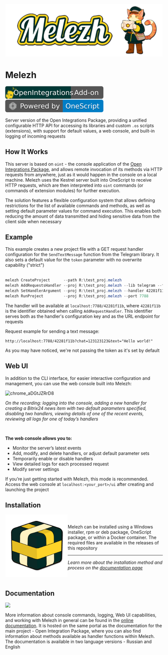 ![image](/media/cover_s.png)



# Melezh

[![OpenIntegrations](media/addon.svg)](https://github.com/Bayselonarrend/OpenIntegrations)
[![OneScript](media/oscript.svg)](https://github.com/EvilBeaver/OneScript)


Server version of the Open Integrations Package, providing a unified configurable HTTP API for accessing its libraries and custom `.os` scripts (extensions), with support for default values, a web console, and built-in logging of incoming requests

## How It Works

This server is based on `oint` - the console application of the [Open Integrations Package](https://github.com/bayselonarrend/OpenIntegrations), and allows remote invocation of its methods via HTTP requests from anywhere, just as it would happen in the console on a local machine. Melezh uses the Kestrel server built into OneScript to receive HTTP requests, which are then interpreted into `oint` commands (or commands of extension modules) for further execution.

The solution features a flexible configuration system that allows defining restrictions for the list of available commands and methods, as well as setting default parameter values for command execution. This enables both reducing the amount of data transmitted and hiding sensitive data from the client side when necessary


## Example

This example creates a new project file with a GET request handler configuration for the `SendTextMessage` function from the Telegram library. It also sets a default value for the `token` parameter with no overwrite capability ("strict")

```powershell

melezh CreateProject      --path R:\test_proj.melezh
melezh AddRequestsHandler --proj R:\test_proj.melezh --lib telegram --func SendTextMessage --method GET
melezh SetHandlerArgument --proj R:\test_proj.melezh --handler 42281f11b --arg token --value "***" --strict true
melezh RunProject         --proj R:\test_proj.melezh --port 7788

```

The handler will be available at `localhost:7788/42281f11b`, where `42281f11b` is the identifier obtained when calling `AddRequestHandler`. This identifier serves both as the handler's configuration key and as the URL endpoint for requests

Request example for sending a text message:

```url
http://localhost:7788/42281f11b?chat=123123123&text="Hello world!"
```

As you may have noticed, we're not passing the token as it's set by default

## Web UI

In addition to the CLI interface, for easier interactive configuration and management, you can use the web console built into Melezh:

![chrome_aDGtJZRrD8](https://github.com/user-attachments/assets/25762182-19b5-446c-8135-e87339cd7b02)

*On the recording: logging into the console, adding a new handler for creating a Bitrix24 news item with two default parameters specified, disabling two handlers, viewing details of one of the recent events, reviewing all logs for one of today’s handlers*

<br>

**The web console allows you to:**
- Monitor the server’s latest events
- Add, modify, and delete handlers, or adjust default parameter sets
- Temporarily enable or disable handlers
- View detailed logs for each processed request
- Modify server settings

If you’re just getting started with Melezh, this mode is recommended. Access the web console at `localhost:<your_port>/ui` after creating and launching the project

## Installation

<img src="/media/box_s.png" align="left" width="200">

<br>

Melezh can be installed using a Windows installer, rpm or deb package, OneScript package, or within a Docker container. The required files are available in the releases of this repository <br><hr>
*Learn more about the installation method and process on the [documentation page](https://en.openintegrations.org/docs/Addons/Melezh/Start/Installation)*

<br>

## Documentation

<img src="https://github.com/user-attachments/assets/44614ade-d524-475b-ad5e-f4790994e836" align="left" width="200">

<br>

More information about console commands, logging, Web UI capabilities, and working with Melezh in general can be found in the [online documentation](https://en.openintegrations.dev/docs/Addons/Melezh).  It is hosted on the same portal as the documentation for the main project - Open Integration Package, where you can also find information about methods available as handler functions within Melezh. The documentation is available in two language versions - Russian and English